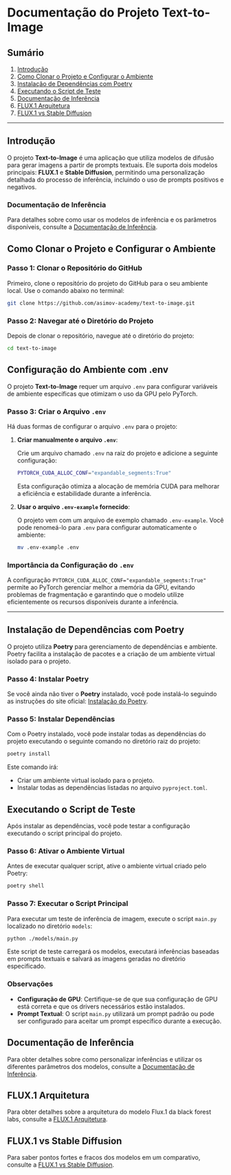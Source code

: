 # Documentação do Projeto Text-to-Image

## Sumário

1. [Introdução](#introdução)
2. [Como Clonar o Projeto e Configurar o Ambiente](#como-clonar-o-projeto-e-configurar-o-ambiente)
3. [Instalação de Dependências com Poetry](#instalação-de-dependências-com-poetry)
4. [Executando o Script de Teste](#executando-o-script-de-teste)
5. [Documentação de Inferência](#documentação-de-inferência)
6. [FLUX.1 Arquitetura](#flux1-arquitetura)
7. [FLUX.1 vs Stable Diffusion](#flux1-vs-stable-diffusion)

---

## Introdução

O projeto **Text-to-Image** é uma aplicação que utiliza modelos de difusão para gerar imagens a partir de prompts textuais. Ele suporta dois modelos principais: **FLUX.1** e **Stable Diffusion**, permitindo uma personalização detalhada do processo de inferência, incluindo o uso de prompts positivos e negativos.

### Documentação de Inferência

Para detalhes sobre como usar os modelos de inferência e os parâmetros disponíveis, consulte a [Documentação de Inferência](./docs/inference.md).

## Como Clonar o Projeto e Configurar o Ambiente

### Passo 1: Clonar o Repositório do GitHub

Primeiro, clone o repositório do projeto do GitHub para o seu ambiente local. Use o comando abaixo no terminal:

```bash
git clone https://github.com/asimov-academy/text-to-image.git
```

### Passo 2: Navegar até o Diretório do Projeto

Depois de clonar o repositório, navegue até o diretório do projeto:

```bash
cd text-to-image
```

## Configuração do Ambiente com .env

O projeto **Text-to-Image** requer um arquivo `.env` para configurar variáveis de ambiente específicas que otimizam o uso da GPU pelo PyTorch.

### Passo 3: Criar o Arquivo `.env`

Há duas formas de configurar o arquivo `.env` para o projeto:

1. **Criar manualmente o arquivo `.env`**:

   Crie um arquivo chamado `.env` na raiz do projeto e adicione a seguinte configuração:

   ```bash
   PYTORCH_CUDA_ALLOC_CONF="expandable_segments:True"
   ```

   Esta configuração otimiza a alocação de memória CUDA para melhorar a eficiência e estabilidade durante a inferência.

2. **Usar o arquivo `.env-example` fornecido**:

   O projeto vem com um arquivo de exemplo chamado `.env-example`. Você pode renomeá-lo para `.env` para configurar automaticamente o ambiente:

   ```bash
   mv .env-example .env
   ```

### Importância da Configuração do `.env`

A configuração `PYTORCH_CUDA_ALLOC_CONF="expandable_segments:True"` permite ao PyTorch gerenciar melhor a memória da GPU, evitando problemas de fragmentação e garantindo que o modelo utilize eficientemente os recursos disponíveis durante a inferência.

---

## Instalação de Dependências com Poetry

O projeto utiliza **Poetry** para gerenciamento de dependências e ambiente. Poetry facilita a instalação de pacotes e a criação de um ambiente virtual isolado para o projeto.

### Passo 4: Instalar Poetry

Se você ainda não tiver o **Poetry** instalado, você pode instalá-lo seguindo as instruções do site oficial: [Instalação do Poetry](https://python-poetry.org/docs/#installation).

### Passo 5: Instalar Dependências

Com o Poetry instalado, você pode instalar todas as dependências do projeto executando o seguinte comando no diretório raiz do projeto:

```bash
poetry install
```

Este comando irá:

- Criar um ambiente virtual isolado para o projeto.
- Instalar todas as dependências listadas no arquivo `pyproject.toml`.

## Executando o Script de Teste

Após instalar as dependências, você pode testar a configuração executando o script principal do projeto.

### Passo 6: Ativar o Ambiente Virtual

Antes de executar qualquer script, ative o ambiente virtual criado pelo Poetry:

```bash
poetry shell
```

### Passo 7: Executar o Script Principal

Para executar um teste de inferência de imagem, execute o script `main.py` localizado no diretório `models`:

```bash
python ./models/main.py
```

Este script de teste carregará os modelos, executará inferências baseadas em prompts textuais e salvará as imagens geradas no diretório especificado.

### Observações

- **Configuração de GPU**: Certifique-se de que sua configuração de GPU está correta e que os drivers necessários estão instalados.
- **Prompt Textual**: O script `main.py` utilizará um prompt padrão ou pode ser configurado para aceitar um prompt específico durante a execução.

## Documentação de Inferência

Para obter detalhes sobre como personalizar inferências e utilizar os diferentes parâmetros dos modelos, consulte a [Documentação de Inferência](./docs/inference.md).

## FLUX.1 Arquitetura

Para obter detalhes sobre a arquitetura do modelo Flux.1 da black forest labs, consulte a [FLUX.1 Arquitetura](./docs/flux1_architecture.md).

## FLUX.1 vs Stable Diffusion

Para saber pontos fortes e fracos dos modelos em um comparativo, consulte a [FLUX.1 vs Stable Diffusion](./docs/flux_vs_sd.md).
